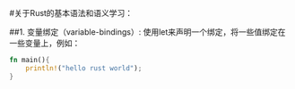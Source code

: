 #关于Rust的基本语法和语义学习：

##1. 变量绑定（variable-bindings）:
使用let来声明一个绑定，将一些值绑定在一些变量上，例如：
```rust
fn main(){
    println!("hello rust world");
}
```
